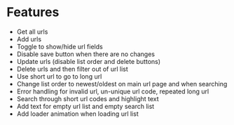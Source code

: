 # Features

- Get all urls
- Add urls
- Toggle to show/hide url fields
- Disable save button when there are no changes
- Update urls (disable list order and delete buttons)
- Delete urls and then filter out of url list
- Use short url to go to long url
- Change list order to newest/oldest on main url page and when searching
- Error handling for invalid url, un-unique url code, repeated long url
- Search through short url codes and highlight text
- Add text for empty url list and empty search list
- Add loader animation when loading url list
